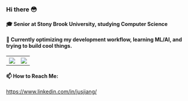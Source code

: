 ### Hi there 😳

#### 🎓 Senior at Stony Brook University, studying Computer Science

#### 🤔 Currently optimizing my development workflow, learning ML/AI, and trying to build cool things.

<table>
<th>
 <img class="img" src="https://github-readme-stats.vercel.app/api?username=nitsujiang&show_icons=true&theme=radical" />
</th>
 <th>
  <img class="img" src="https://github-readme-stats.vercel.app/api/top-langs/?username=nitsujiang&theme=radical&layout=compact" />
 </th>
 </table>

#### 📫 How to Reach Me:
https://www.linkedin.com/in/jusjiang/
